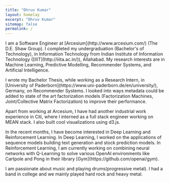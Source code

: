```yaml
---
title: "Dhruv Kumar"
layout: homelay
excerpt: "Dhruv Kumar"
sitemap: false
permalink: /
---
```


<p>I am a Software Engineer at [Arcesium](http://www.arcesium.com/) (The D.E. Shaw Group).
I completed my undergraduation (Bachelor's of Technology), in Information Technology from Indian Institute of Information Technology ([IIIT](http://iiita.ac.in/)), Allahabad. My research interests are in Machine Learning, Predictive Modelling, Recommender Systems, and Artificial Intelligence.</p>
<p>I wrote my Bachelor Thesis, while working as a Research Intern, in [University of Paderborn](https://www.uni-paderborn.de/en/university/), Germany, on Recommender Systems. I looked into ways metadata could be added to state of the art factorization models (Factorization Machines, Joint/Collective Matrix Factorization) to improve their performance.</p>
<p>Apart from working at Arcesium, I have had another industrial work experience in Citi, where I interned as a full stack engineer working on MEAN stack. I also built cool visualizations using d3.js.</p>
<p>In the recent months, I have become interested in Deep Learning and Reinforcement Learning. In Deep Learning, I worked on the applications of sequence models building text generation and stock prediction models. In Reinforcement Learning, I am currently working on combining neural networks with Q-Learning to solve various OpenAI environments like Cartpole and Pong in their library [Gym](https://github.com/openai/gym).</p>
<p>I am passionate about music and playing drums(progressive metal). I had a band in college and we mainly played hard rock and heavy metal.
